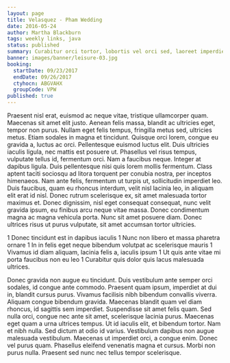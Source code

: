```yaml
---
layout: page
title: Velasquez - Pham Wedding
date: 2016-05-24
author: Martha Blackburn
tags: weekly links, java
status: published
summary: Curabitur orci tortor, lobortis vel orci sed, laoreet imperdiet nunc.
banner: images/banner/leisure-03.jpg
booking:
  startDate: 09/23/2017
  endDate: 09/26/2017
  ctyhocn: ABGVAHX
  groupCode: VPW
published: true
---
```

Praesent nisl erat, euismod ac neque vitae, tristique ullamcorper quam. Maecenas sit amet elit justo. Aenean felis massa, blandit ac ultricies eget, tempor non purus. Nullam eget felis tempus, fringilla metus sed, ultricies metus. Etiam sodales in magna et tincidunt. Quisque orci lorem, congue eu gravida a, luctus ac orci. Pellentesque euismod luctus elit. Duis ultricies iaculis ligula, nec mattis est posuere ut. Phasellus vel risus tempus, vulputate tellus id, fermentum orci. Nam a faucibus neque. Integer at dapibus ligula. Duis pellentesque nisi quis lorem mollis fermentum. Class aptent taciti sociosqu ad litora torquent per conubia nostra, per inceptos himenaeos.
Nam ante felis, fermentum ut turpis ut, sollicitudin imperdiet leo. Duis faucibus, quam eu rhoncus interdum, velit nisl lacinia leo, in aliquam elit erat id nisl. Donec rutrum scelerisque ex, sit amet malesuada tortor maximus et. Donec dignissim, nisl eget consequat consequat, nunc velit gravida ipsum, eu finibus arcu neque vitae massa. Donec condimentum magna ac magna vehicula porta. Nunc sit amet posuere diam. Donec ultrices risus ut purus vulputate, sit amet accumsan tortor ultricies.

1 Donec tincidunt est in dapibus iaculis
1 Nunc non libero et massa pharetra ornare
1 In in felis eget neque bibendum volutpat ac scelerisque mauris
1 Vivamus id diam aliquam, lacinia felis a, iaculis ipsum
1 Ut quis ante vitae mi porta faucibus non eu leo
1 Curabitur quis dolor quis lacus malesuada ultrices.

Donec gravida non augue eu tincidunt. Duis vestibulum ante semper orci sodales, id congue ante commodo. Praesent quam ipsum, imperdiet at dui in, blandit cursus purus. Vivamus facilisis nibh bibendum convallis viverra. Aliquam congue bibendum gravida. Maecenas blandit quam vel diam rhoncus, id sagittis sem imperdiet. Suspendisse sit amet felis quam.
Sed nulla orci, congue nec ante sit amet, scelerisque lacinia purus. Maecenas eget quam a urna ultrices tempus. Ut id iaculis elit, et bibendum tortor. Nam et nibh nulla. Sed dictum at odio id varius. Vestibulum dapibus non augue malesuada vestibulum. Maecenas ut imperdiet orci, a congue enim. Donec vel purus quam. Phasellus eleifend venenatis magna et cursus. Morbi non purus nulla. Praesent sed nunc nec tellus tempor scelerisque.

